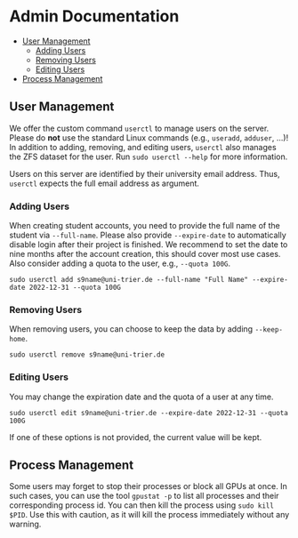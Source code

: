 # Admin Documentation

- [User Management](#user-management)
  - [Adding Users](#adding-users)
  - [Removing Users](#removing-users)
  - [Editing Users](#editing-users)
- [Process Management](#process-management)

## User Management

We offer the custom command `userctl` to manage users on the server.
Please do **not** use the standard Linux commands (e.g., `useradd`, `adduser`, ...)!
In addition to adding, removing, and editing users, `userctl` also manages the ZFS dataset for the user.
Run `sudo userctl --help` for more information.

Users on this server are identified by their university email address.
Thus, `userctl` expects the full email address as argument.

### Adding Users

When creating student accounts, you need to provide the full name of the student via `--full-name`.
Please also provide `--expire-date` to automatically disable login after their project is finished.
We recommend to set the date to nine months after the account creation, this should cover most use cases.
Also consider adding a quota to the user, e.g., `--quota 100G`.

```shell
sudo userctl add s9name@uni-trier.de --full-name "Full Name" --expire-date 2022-12-31 --quota 100G
```

### Removing Users

When removing users, you can choose to keep the data by adding `--keep-home`.

```shell
sudo userctl remove s9name@uni-trier.de
```

### Editing Users

You may change the expiration date and the quota of a user at any time.

```shell
sudo userctl edit s9name@uni-trier.de --expire-date 2022-12-31 --quota 100G
```

If one of these options is not provided, the current value will be kept.

## Process Management

Some users may forget to stop their processes or block all GPUs at once.
In such cases, you can use the tool `gpustat -p` to list all processes and their corresponding process id.
You can then kill the process using `sudo kill $PID`.
Use this with caution, as it will kill the process immediately without any warning.
